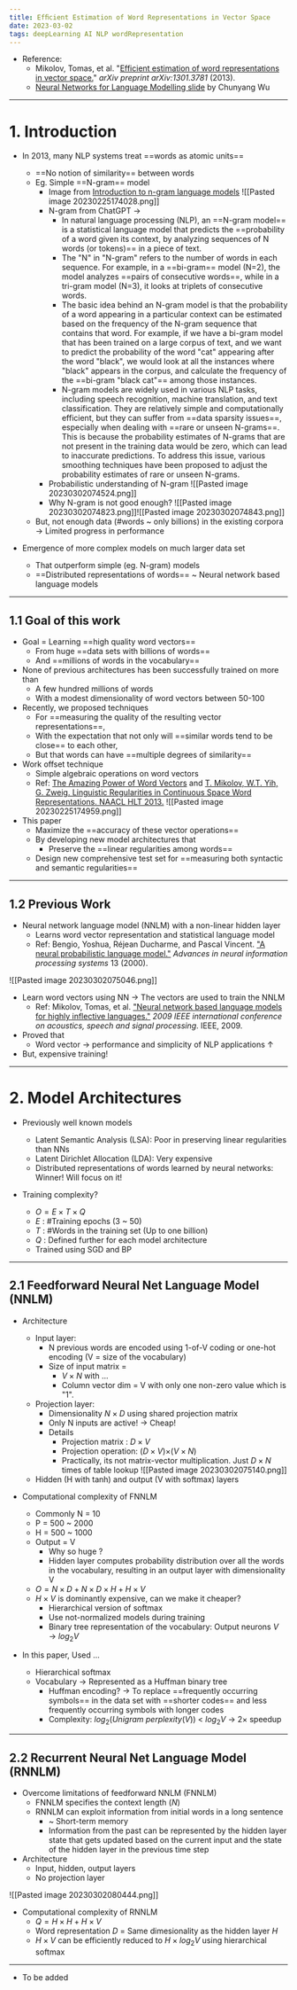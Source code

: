 ```yaml
---
title: Efﬁcient Estimation of Word Representations in Vector Space
date: 2023-03-02
tags: deepLearning AI NLP wordRepresentation
---
```


- Reference: 
	- Mikolov, Tomas, et al. "[Efficient estimation of word representations in vector space.](https://arxiv.org/abs/1301.3781)" _arXiv preprint arXiv:1301.3781_ (2013).
	- [Neural Networks for Language Modelling slide](http://cbl.eng.cam.ac.uk/pub/Intranet/MLG/ReadingGroup/NeuralNetworksForLanguageModelling.pdf)  by Chunyang Wu

---

# 1. Introduction

- In 2013, many NLP systems treat ==words as atomic units==
	- ==No notion of similarity== between words
	- Eg. Simple ==N-gram== model
		- Image from [Introduction to n-gram language models](https://www.depends-on-the-definition.com/introduction-n-gram-language-models/) ![[Pasted image 20230225174028.png]]
		- N-gram from ChatGPT $\rightarrow$
			- In natural language processing (NLP), an ==N-gram model== is a statistical language model that predicts the ==probability of a word given its context, by analyzing sequences of N words (or tokens)== in a piece of text.
			- The "N" in "N-gram" refers to the number of words in each sequence. For example, in a ==bi-gram== model (N=2), the model analyzes ==pairs of consecutive words==, while in a tri-gram model (N=3), it looks at triplets of consecutive words.
			- The basic idea behind an N-gram model is that the probability of a word appearing in a particular context can be estimated based on the frequency of the N-gram sequence that contains that word. For example, if we have a bi-gram model that has been trained on a large corpus of text, and we want to predict the probability of the word "cat" appearing after the word "black", we would look at all the instances where "black" appears in the corpus, and calculate the frequency of the ==bi-gram "black cat"== among those instances.
			- N-gram models are widely used in various NLP tasks, including speech recognition, machine translation, and text classification. They are relatively simple and computationally efficient, but they can suffer from ==data sparsity issues==, especially when dealing with ==rare or unseen N-grams==. This is because the probability estimates of N-grams that are not present in the training data would be zero, which can lead to inaccurate predictions. To address this issue, various smoothing techniques have been proposed to adjust the probability estimates of rare or unseen N-grams.
		- Probabilistic understanding of N-gram  ![[Pasted image 20230302074524.png]]
		- Why N-gram is not good enough? ![[Pasted image 20230302074823.png]]![[Pasted image 20230302074843.png]]
	- But, not enough data (\#words ~ only billions) in the existing corpora $\rightarrow$ Limited progress in performance

- Emergence of more complex models on much larger data set
	- That outperform simple (eg. N-gram) models
	- ==Distributed representations of words== ~ Neural network based language models

---

## 1.1 Goal of this work

- Goal = Learning ==high quality word vectors== 
	- From huge ==data sets with billions of words== 
	- And ==millions of words in the vocabulary==
-  None of previous architectures has been successfully trained on more than
	- A few hundred millions of words
	- With a modest dimensionality of word vectors between 50-100
- Recently, we proposed techniques 
	- For ==measuring the quality of the resulting vector representations==, 
	- With the expectation that not only will ==similar words tend to be close== to each other, 
	- But that words can have ==multiple degrees of similarity==
- Work offset technique
	- Simple algebraic operations on word vectors
	- Ref: [The Amazing Power of Word Vectors](https://www.kdnuggets.com/2016/05/amazing-power-word-vectors.html) and [T. Mikolov, W.T. Yih, G. Zweig. Linguistic Regularities in Continuous Space Word Representations. NAACL HLT 2013.](https://aclanthology.org/N13-1090.pdf)  ![[Pasted image 20230225174959.png]]
- This paper
	- Maximize the ==accuracy of these vector operations==
	- By developing new model architectures that
		- Preserve the ==linear regularities among words==
	- Design new comprehensive test set for ==measuring both syntactic and semantic regularities==

---

## 1.2 Previous Work

- Neural network language model (NNLM) with a non-linear hidden layer
	- Learns word vector representation and statistical language model
	- Ref: Bengio, Yoshua, Réjean Ducharme, and Pascal Vincent. ["A neural probabilistic language model."](https://proceedings.neurips.cc/paper/2000/hash/728f206c2a01bf572b5940d7d9a8fa4c-Abstract.html) _Advances in neural information processing systems_ 13 (2000).

![[Pasted image 20230302075046.png]]

- Learn word vectors using NN $\rightarrow$ The vectors are used to train the NNLM
	- Ref: Mikolov, Tomas, et al. ["Neural network based language models for highly inflective languages."](https://ieeexplore.ieee.org/abstract/document/4960686/?casa_token=pMFGTDDC_Y0AAAAA:6yCKYFkp9uNZ_Bq1E_pufeWFMrMiAnas4wgWcTnds19qInfrrDKGhALiGgIEzyUvu5hNoCfnyd0O) _2009 IEEE international conference on acoustics, speech and signal processing_. IEEE, 2009.
- Proved that
	- Word vector $\rightarrow$ performance and simplicity of NLP applications $\uparrow$
- But, expensive training!

---

# 2. Model Architectures

- Previously well known models
	- Latent Semantic Analysis (LSA): Poor in preserving linear regularities than NNs
	- Latent Dirichlet Allocation (LDA): Very expensive
	- Distributed representations of words learned by neural networks: Winner! Will focus on it!

- Training complexity?
	- $O=E\times T\times Q$
	- $E$ : \#Training epochs (3 ~ 50)
	- $T$ : \#Words in the training set (Up to one billion)
	- $Q$ : Defined further for each model architecture
	- Trained using SGD and BP

---

## 2.1 Feedforward Neural Net Language Model (NNLM)

- Architecture
	- Input layer: 
		- N previous words are encoded using 1-of-V coding or one-hot encoding (V = size of the vocabulary)
		- Size of input matrix = 
			- $V\times N$ with ...
			- Column vector dim = V with only one non-zero value which is "1".
	- Projection layer:
		- Dimensionality $N\times D$ using shared projection matrix
		- Only N inputs are active! $\rightarrow$ Cheap!
		- Details 
			- Projection matrix : $D\times V$ 
			- Projection operation: ($D\times V$)$\times$($V\times N$)
			- Practically, its not matrix-vector multiplication. Just $D\times N$ times of table lookup ![[Pasted image 20230302075140.png]]
	- Hidden (H with tanh) and output (V with softmax) layers

- Computational complexity of FNNLM
	- Commonly N = 10
	- P = 500 ~ 2000
	- H = 500 ~ 1000
	- Output = V
		- Why so huge ?
		- Hidden layer computes probability distribution over all the words in the vocabulary, resulting in an output layer with dimensionality V
	- $O=N\times D+N\times D \times H + H\times V$
	- $H\times V$ is dominantly expensive, can we make it cheaper?
		- Hierarchical version of softmax
		- Use not-normalized models during training
		- Binary tree representation of the vocabulary: Output neurons $V$ $\rightarrow$ $log_2 V$

- In this paper, Used ...
	- Hierarchical softmax
	- Vocabulary $\rightarrow$ Represented as a Huffman binary tree 
		- Huffman encoding? $\rightarrow$ To replace ==frequently occurring symbols== in the data set with ==shorter codes== and less frequently occurring symbols with longer codes
		- Complexity: $log_2(Unigram~ perplexity(V ))$ < $log_2 V$ $\rightarrow$ 2$\times$ speedup

---

## 2.2 Recurrent Neural Net Language Model (RNNLM)

- Overcome limitations of feedforward NNLM (FNNLM)
	- FNNLM specifies the context length ($N$)
	- RNNLM can exploit information from initial words in a long sentence
		- ~ Short-term memory
		- Information from the past can be represented by the hidden layer state that gets updated based on the current input and the state of the hidden layer in the previous time step
- Architecture
	- Input, hidden, output layers
	- No projection layer

![[Pasted image 20230302080444.png]]

- Computational complexity of RNNLM
	- $Q=H\times H + H \times V$
	- Word representation $D$ = Same dimesionality as the hidden layer $H$
	- $H \times V$ can be efficiently reduced to $H \times log_2V$ using hierarchical softmax

---

- To be added